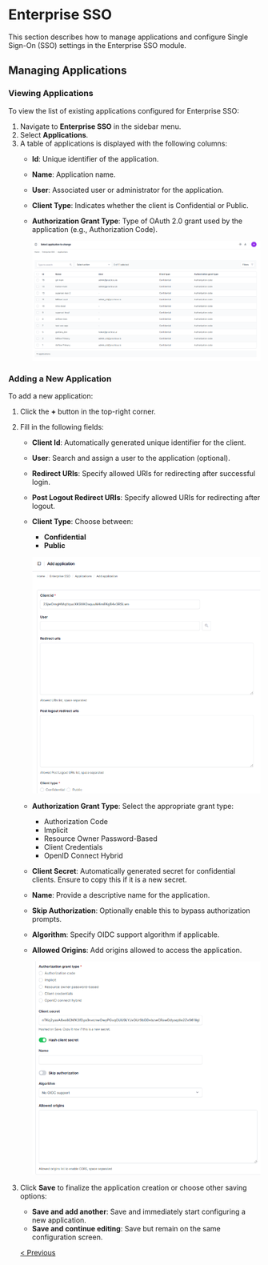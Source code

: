 # Enterprise SSO

This section describes how to manage applications and configure Single Sign-On (SSO) settings in the Enterprise SSO module.

## Managing Applications

### Viewing Applications
To view the list of existing applications configured for Enterprise SSO:

1. Navigate to **Enterprise SSO** in the sidebar menu.
2. Select **Applications**.
3. A table of applications is displayed with the following columns:
   - **Id**: Unique identifier of the application.
   - **Name**: Application name.
   - **User**: Associated user or administrator for the application.
   - **Client Type**: Indicates whether the client is Confidential or Public.
   - **Authorization Grant Type**: Type of OAuth 2.0 grant used by the application (e.g., Authorization Code).

      ![](img/sso_01.png)

### Adding a New Application
To add a new application:

1. Click the **+** button in the top-right corner.
2. Fill in the following fields:
   - **Client Id**: Automatically generated unique identifier for the client.
   - **User**: Search and assign a user to the application (optional).
   - **Redirect URIs**: Specify allowed URIs for redirecting after successful login.
   - **Post Logout Redirect URIs**: Specify allowed URIs for redirecting after logout.
   - **Client Type**: Choose between:
     - **Confidential**
     - **Public**
     
     ![](img/sso_02.png)

   - **Authorization Grant Type**: Select the appropriate grant type:
     - Authorization Code
     - Implicit
     - Resource Owner Password-Based
     - Client Credentials
     - OpenID Connect Hybrid
   - **Client Secret**: Automatically generated secret for confidential clients. Ensure to copy this if it is a new secret.
   - **Name**: Provide a descriptive name for the application.
   - **Skip Authorization**: Optionally enable this to bypass authorization prompts.
   - **Algorithm**: Specify OIDC support algorithm if applicable.
   - **Allowed Origins**: Add origins allowed to access the application.

      ![](img/sso_03.png)

3. Click **Save** to finalize the application creation or choose other saving options:
   - **Save and add another**: Save and immediately start configuring a new application.
   - **Save and continue editing**: Save but remain on the same configuration screen.

   [< Previous](add-on-services.md)

